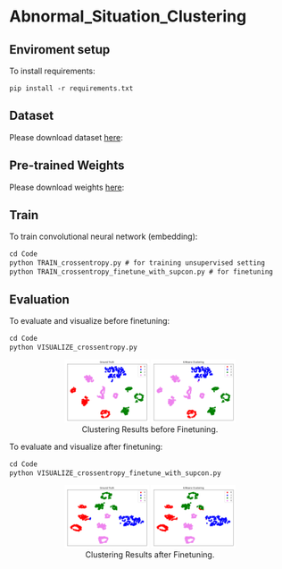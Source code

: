 # Abnormal_Situation_Clustering

## Enviroment setup

To install requirements:
```
pip install -r requirements.txt
```


## Dataset

Please download dataset [here](https://kaistackr-my.sharepoint.com/:u:/g/personal/jhyuk_kaist_ac_kr/EcaeOeoYRGZKud2pInUuDU0BFlmcYNhiHwzSX6rJTXyyPA?e=reWSl6):

## Pre-trained Weights

Please download weights [here](https://kaistackr-my.sharepoint.com/:u:/g/personal/jhyuk_kaist_ac_kr/ES-xEZwXYN9CnPrx_9ZN_P4BEznkZlGD10iwPVrz3vo1DQ?e=oyUj4k):

## Train

To train convolutional neural network (embedding):
```
cd Code
python TRAIN_crossentropy.py # for training unsupervised setting
python TRAIN_crossentropy_finetune_with_supcon.py # for finetuning
```


## Evaluation

To evaluate and visualize before finetuning:
```
cd Code
python VISUALIZE_crossentropy.py
```
<div align="center">
  <img width="30%" alt="1" src="./Code/pictures/before_GT.png">
  <img width="30%" alt="1" src="./Code/pictures/before_KMeans.png">
</div>
<div align="center">
  Clustering Results before Finetuning.
</div>

To evaluate and visualize after finetuning:
```
cd Code
python VISUALIZE_crossentropy_finetune_with_supcon.py
```
<div align="center">
  <img width="30%" alt="1" src="./Code/pictures/after_GT.png">
  <img width="30%" alt="1" src="./Code/pictures/after_KMeans.png">
</div>
<div align="center">
  Clustering Results after Finetuning.
</div>

